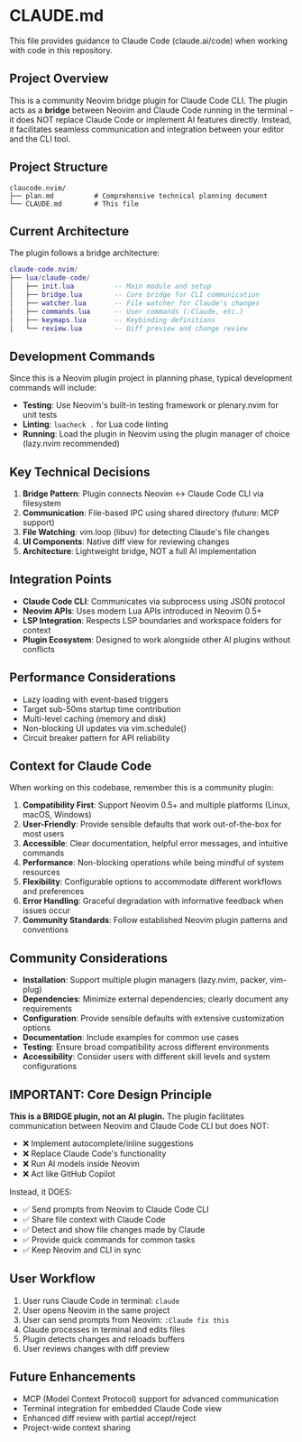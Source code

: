# CLAUDE.md

This file provides guidance to Claude Code (claude.ai/code) when working with code in this repository.

## Project Overview

This is a community Neovim bridge plugin for Claude Code CLI. The plugin acts as a **bridge** between Neovim and Claude Code running in the terminal - it does NOT replace Claude Code or implement AI features directly. Instead, it facilitates seamless communication and integration between your editor and the CLI tool.

## Project Structure

```
claucode.nvim/
├── plan.md          # Comprehensive technical planning document
└── CLAUDE.md        # This file
```

## Current Architecture

The plugin follows a bridge architecture:

```lua
claude-code.nvim/
├── lua/claude-code/
│   ├── init.lua          -- Main module and setup
│   ├── bridge.lua        -- Core bridge for CLI communication
│   ├── watcher.lua       -- File watcher for Claude's changes
│   ├── commands.lua      -- User commands (:Claude, etc.)
│   ├── keymaps.lua       -- Keybinding definitions
│   └── review.lua        -- Diff preview and change review
```

## Development Commands

Since this is a Neovim plugin project in planning phase, typical development commands will include:

- **Testing**: Use Neovim's built-in testing framework or plenary.nvim for unit tests
- **Linting**: `luacheck .` for Lua code linting
- **Running**: Load the plugin in Neovim using the plugin manager of choice (lazy.nvim recommended)

## Key Technical Decisions

1. **Bridge Pattern**: Plugin connects Neovim ↔ Claude Code CLI via filesystem
2. **Communication**: File-based IPC using shared directory (future: MCP support)
3. **File Watching**: vim.loop (libuv) for detecting Claude's file changes
4. **UI Components**: Native diff view for reviewing changes
5. **Architecture**: Lightweight bridge, NOT a full AI implementation

## Integration Points

- **Claude Code CLI**: Communicates via subprocess using JSON protocol
- **Neovim APIs**: Uses modern Lua APIs introduced in Neovim 0.5+
- **LSP Integration**: Respects LSP boundaries and workspace folders for context
- **Plugin Ecosystem**: Designed to work alongside other AI plugins without conflicts

## Performance Considerations

- Lazy loading with event-based triggers
- Target sub-50ms startup time contribution
- Multi-level caching (memory and disk)
- Non-blocking UI updates via vim.schedule()
- Circuit breaker pattern for API reliability

## Context for Claude Code

When working on this codebase, remember this is a community plugin:

1. **Compatibility First**: Support Neovim 0.5+ and multiple platforms (Linux, macOS, Windows)
2. **User-Friendly**: Provide sensible defaults that work out-of-the-box for most users
3. **Accessible**: Clear documentation, helpful error messages, and intuitive commands
4. **Performance**: Non-blocking operations while being mindful of system resources
5. **Flexibility**: Configurable options to accommodate different workflows and preferences
6. **Error Handling**: Graceful degradation with informative feedback when issues occur
7. **Community Standards**: Follow established Neovim plugin patterns and conventions

## Community Considerations

- **Installation**: Support multiple plugin managers (lazy.nvim, packer, vim-plug)
- **Dependencies**: Minimize external dependencies; clearly document any requirements
- **Configuration**: Provide sensible defaults with extensive customization options
- **Documentation**: Include examples for common use cases
- **Testing**: Ensure broad compatibility across different environments
- **Accessibility**: Consider users with different skill levels and system configurations

## IMPORTANT: Core Design Principle

**This is a BRIDGE plugin, not an AI plugin.** The plugin facilitates communication between Neovim and Claude Code CLI but does NOT:
- ❌ Implement autocomplete/inline suggestions
- ❌ Replace Claude Code's functionality
- ❌ Run AI models inside Neovim
- ❌ Act like GitHub Copilot

Instead, it DOES:
- ✅ Send prompts from Neovim to Claude Code CLI
- ✅ Share file context with Claude Code
- ✅ Detect and show file changes made by Claude
- ✅ Provide quick commands for common tasks
- ✅ Keep Neovim and CLI in sync

## User Workflow

1. User runs Claude Code in terminal: `claude`
2. User opens Neovim in the same project
3. User can send prompts from Neovim: `:Claude fix this`
4. Claude processes in terminal and edits files
5. Plugin detects changes and reloads buffers
6. User reviews changes with diff preview

## Future Enhancements

- MCP (Model Context Protocol) support for advanced communication
- Terminal integration for embedded Claude Code view
- Enhanced diff review with partial accept/reject
- Project-wide context sharing